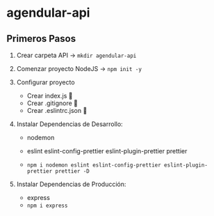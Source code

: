 # agendular-api

## Primeros Pasos

1. Crear carpeta API -> `mkdir agendular-api`
2. Comenzar proyecto NodeJS -> `npm init -y`
3. Configurar proyecto
    * Crear index.js 📄
    * Crear .gitignore 📄
    * Crear .eslintrc.json 📄

4. Instalar Dependencias de Desarrollo:
    - nodemon
    - eslint eslint-config-prettier eslint-plugin-prettier prettier

    - `npm i nodemon eslint eslint-config-prettier eslint-plugin-prettier prettier -D`

5. Instalar Dependencias de Producción:
    - express
    - `npm i express`